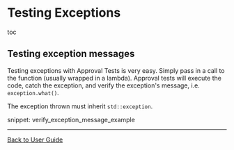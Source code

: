 <a id="top"></a>

# Testing Exceptions

toc



## Testing exception messages

Testing exceptions with Approval Tests is very easy. Simply pass in a call to the function (usually wrapped in a lambda). Approval tests will execute the code, catch the exception, and verify the exception's message, i.e. `exception.what()`.

The exception thrown must inherit `std::exception`.

snippet: verify_exception_message_example

---

[Back to User Guide](/doc/README.md#top)
